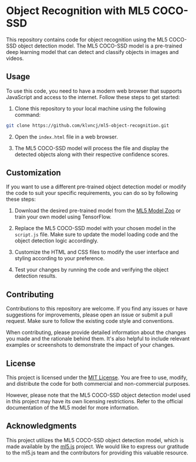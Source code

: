 # Object Recognition with ML5 COCO-SSD

This repository contains code for object recognition using the ML5 COCO-SSD object detection model. The ML5 COCO-SSD model is a pre-trained deep learning model that can detect and classify objects in images and videos.

## Usage

To use this code, you need to have a modern web browser that supports JavaScript and access to the internet. Follow these steps to get started:

1. Clone this repository to your local machine using the following command:

```bash
git clone https://github.com/klvncj/ml5-object-recognition.git
```

2. Open the `index.html` file in a web browser.

3. The ML5 COCO-SSD model will process the file and display the detected objects along with their respective confidence scores.


## Customization

If you want to use a different pre-trained object detection model or modify the code to suit your specific requirements, you can do so by following these steps:

1. Download the desired pre-trained model from the [ML5 Model Zoo](https://ml5js.org/docs/quick-start#loading-pre-trained-models) or train your own model using TensorFlow.

2. Replace the ML5 COCO-SSD model with your chosen model in the `script.js` file. Make sure to update the model loading code and the object detection logic accordingly.

3. Customize the HTML and CSS files to modify the user interface and styling according to your preference.

4. Test your changes by running the code and verifying the object detection results.

## Contributing

Contributions to this repository are welcome. If you find any issues or have suggestions for improvements, please open an issue or submit a pull request. Make sure to follow the existing code style and conventions.

When contributing, please provide detailed information about the changes you made and the rationale behind them. It's also helpful to include relevant examples or screenshots to demonstrate the impact of your changes.

## License

This project is licensed under the [MIT License](LICENSE). You are free to use, modify, and distribute the code for both commercial and non-commercial purposes.

However, please note that the ML5 COCO-SSD object detection model used in this project may have its own licensing restrictions. Refer to the official documentation of the ML5 model for more information.

## Acknowledgments

This project utilizes the ML5 COCO-SSD object detection model, which is made available by the [ml5.js](https://ml5js.org/) project. We would like to express our gratitude to the ml5.js team and the contributors for providing this valuable resource.

